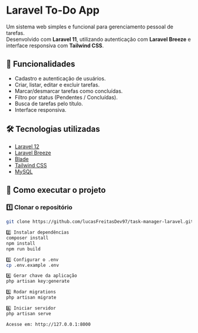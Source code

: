 # Laravel To-Do App

Um sistema web simples e funcional para gerenciamento pessoal de tarefas.  
Desenvolvido com **Laravel 11**, utilizando autenticação com **Laravel Breeze** e interface responsiva com **Tailwind CSS**.

## 📌 Funcionalidades
- Cadastro e autenticação de usuários.
- Criar, listar, editar e excluir tarefas.
- Marcar/desmarcar tarefas como concluídas.
- Filtro por status (Pendentes / Concluídas).
- Busca de tarefas pelo título.
- Interface responsiva.

## 🛠 Tecnologias utilizadas
- [Laravel 12](https://laravel.com/)
- [Laravel Breeze](https://laravel.com/docs/master/starter-kits#laravel-breeze)
- [Blade](https://laravel.com/docs/master/blade)
- [Tailwind CSS](https://tailwindcss.com/)
- [MySQL](https://www.mysql.com/)

## 🚀 Como executar o projeto

### 1️⃣ Clonar o repositório
```bash
git clone https://github.com/lucasFreitasDev97/task-manager-laravel.git

2️⃣ Instalar dependências
composer install
npm install
npm run build

3️⃣ Configurar o .env
cp .env.example .env

4️⃣ Gerar chave da aplicação
php artisan key:generate

5️⃣ Rodar migrations
php artisan migrate

6️⃣ Iniciar servidor
php artisan serve

Acesse em: http://127.0.0.1:8000
